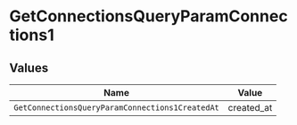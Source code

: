 # GetConnectionsQueryParamConnections1


## Values

| Name                                            | Value                                           |
| ----------------------------------------------- | ----------------------------------------------- |
| `GetConnectionsQueryParamConnections1CreatedAt` | created_at                                      |